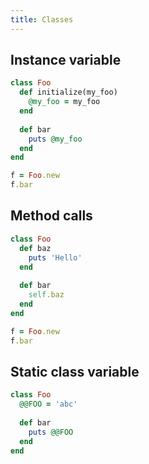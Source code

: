 ```yaml
---
title: Classes
---
```



## Instance variable

```ruby
class Foo
  def initialize(my_foo)
    @my_foo = my_foo
  end
  
  def bar
    puts @my_foo
  end
end

f = Foo.new
f.bar
```


## Method calls

```ruby
class Foo
  def baz
    puts 'Hello'
  end
  
  def bar
    self.baz
  end
end

f = Foo.new
f.bar
```


## Static class variable

```ruby
class Foo
  @@FOO = 'abc'
  
  def bar
    puts @@FOO
  end
end
```
